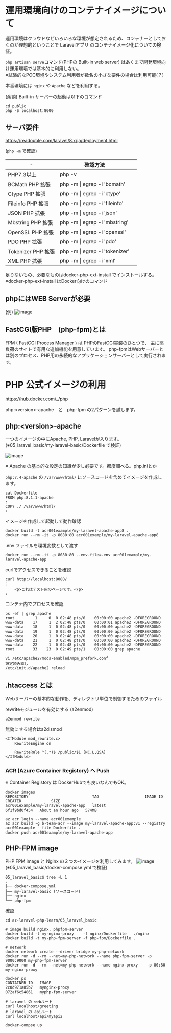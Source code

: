 # 運用環境向けのコンテナイメージについて

運用環境はクラウドなどいろいろな環境が想定されるため、コンテナーとしておくのが理想的ということで Laravelアプリ のコンテナイメージ化についての検証。

`php artisan serve`コマンド(PHPの Built-in web server) はあくまで開発環境向け運用環境では基本的に利用しない。  
※試験的なPOC環境やシステム利用者が数名の小さな要件の場合は利用可能(？)

本番環境には `nginx` や `Apache` などを利用する。

(余談) Built-in サーバーの起動は以下のコマンド
```
cd public
php -S localhost:8000
```
## サーバ要件

https://readouble.com/laravel/8.x/ja/deployment.html

(`php -m` で確認)

| - | 確認方法 ||
| --- | --- | --- |
|PHP7.3以上| php -v ||
|BCMath PHP 拡張| php -m \| egrep -i 'bcmath' ||
|Ctype PHP 拡張| php -m \| egrep -i 'ctype' ||
|Fileinfo PHP 拡張| php -m \| egrep -i 'fileinfo' ||
|JSON PHP 拡張| php -m \| egrep -i 'json' ||
|Mbstring PHP 拡張| php -m \| egrep -i 'mbstring' ||
|OpenSSL PHP 拡張| php -m \| egrep -i 'openssl' ||
|PDO PHP 拡張| php -m \| egrep -i 'pdo' ||
|Tokenizer PHP 拡張| php -m \| egrep -i 'tokenizer' ||
|XML PHP 拡張| php -m \| egrep -i 'xml' ||

足りないもの、必要なものはdocker-php-ext-install でインストールする。
※docker-php-ext-install はDocker向けのコマンド

## phpにはWEB Serverが必要 
(例)
![image](./nginx_or_apache.png)

## FastCGI版PHP　(php-fpm)とは
FPM ( FastCGI Process Manager ) は PHPのFastCGI実装のひとつで、 主に高負荷のサイトで有用な追加機能を用意しています。 php-fpmはWebサーバーとは別のプロセス、PHP用の永続的なアプリケーションサーバーとして実行されます。

# PHP 公式イメージの利用
https://hub.docker.com/_/php

php:\<version>-apache　と　php-fpm の2パターンを試します。

## php:\<version>-apache
一つのイメージの中にApache, PHP, Laravelが入ります。  
(※05_laravel_basic/my-laravel-basic/Dockerfile で検証)

![image](./laravel_apache_cont_image.png)

※ Apache の基本的な設定の知識が少し必要です。都度調べる。php.iniとか

`php:7.4-apache` の `/var/www/html/` にソースコードを含めてイメージを作成します。
```
cat Dockerfile
FROM php:8.1.1-apache
:
COPY ./ /var/www/html/
:
```

イメージを作成して起動して動作確認
```
docker build -t acr001example/my-laravel-apache-app8 .
docker run --rm -it -p 8080:80 acr001example/my-laravel-apache-app8
```

.env ファイルを環境変数として渡す
```
docker run --rm -it -p 8080:80 --env-file=.env acr001example/my-laravel-apache-app 
```

curlでアクセスできることを確認
```
curl http://localhost:8080/ 
:
    <p>これはテスト用のページです。</p>
:    
```

コンテナ内でプロセスを確認
```
ps -ef | grep apache 
root         1     0  0 02:48 pts/0    00:00:00 apache2 -DFOREGROUND
www-data    17     1  2 02:48 pts/0    00:00:01 apache2 -DFOREGROUND
www-data    18     1  0 02:48 pts/0    00:00:00 apache2 -DFOREGROUND
www-data    19     1  0 02:48 pts/0    00:00:00 apache2 -DFOREGROUND
www-data    20     1  0 02:48 pts/0    00:00:00 apache2 -DFOREGROUND
www-data    21     1  0 02:48 pts/0    00:00:00 apache2 -DFOREGROUND
www-data    22     1  0 02:48 pts/0    00:00:00 apache2 -DFOREGROUND
root        33    23  0 02:49 pts/1    00:00:00 grep apache
```

```
vi /etc/apache2/mods-enabled/mpm_prefork.conf
設定読み直し
/etc/init.d/apache2 reload
```

## .htaccess とは
Webサーバーの基本的な動作を、ディレクトリ単位で制御するためのファイル

rewriteモジュールを有効にする (a2enmod)
```
a2enmod rewrite
```
無効にする場合はa2dismod

```
<IfModule mod_rewrite.c>
    RewriteEngine on

    RewriteRule ^(.*)$ /public/$1 [NC,L,QSA]
</IfModule>
```
### ACR (Azure Container Registory) へ Push
※ Container Registory は DockerHubでも良いなんでもOK。

```
docker images 
REPOSITORY                            TAG                    IMAGE ID       CREATED             SIZE
acr001example/my-laravel-apache-app   latest                 6f1f9bd0f454   About an hour ago   574MB
```
```
az acr login --name acr001example 
az acr build -g b-team-acr --image my-laravel-apache-app:v1 --registry acr001example --file Dockerfile .
docker push acr001example/my-laravel-apache-app
```

## PHP-FPM image
PHP FPM image と Nginx の２つのイメージを利用してみます。
![image](./nginx_php-fpm.png)
(※05_laravel_basic/docker-compose.yml で検証)

```
05_laravel_basic$ tree -L 1
.
├── docker-compose.yml
├── my-laravel-basic (ソースコード)
├── nginx
└── php-fpm
```

確認
```
cd az-laravel-php-learn/05_laravel_basic

# image build nginx, phpfpm-server
docker build -t my-nginx-proxy    -f nginx/Dockerfile   ./nginx
docker build -t my-php-fpm-server -f php-fpm/Dockerfile .

# network
docker network create --driver bridge my-php-network
docker run -d --rm --net=my-php-network --name php-fpm-server -p 9000:9000 my-php-fpm-server
docker run -d --rm --net=my-php-network --name nginx-proxy    -p 80:80     my-nginx-proxy

docker ps
CONTAINER ID   IMAGE              
2c0d971a85b7   mynginx-proxy
072af6c54861   myphp-fpm-server

# laravel の webルート
curl localhost/greeting
# laravel の apiルート
curl localhost/api/myapi2
```





```
docker-compse up
```